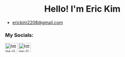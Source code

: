 <h1 align="center">Hello! I'm Eric Kim</h1>


- erickim2208@gmail.com
<h3 align="left">My Socials:</h3>
<p align="left">
<a href="https://www.linkedin.com/in/kim-ericc/" target="blank"><img align="center" src="https://raw.githubusercontent.com/rahuldkjain/github-profile-readme-generator/master/src/images/icons/Social/linked-in-alt.svg" alt="https://www.linkedin.com/in/kim-ericc/" height="30" width="40" /></a>
<a href="https://www.instagram.com/erxckim/" target="blank"><img align="center" src="https://raw.githubusercontent.com/rahuldkjain/github-profile-readme-generator/master/src/images/icons/Social/instagram.svg" alt="https://www.instagram.com/erxckim/" height="30" width="40" /></a> 


